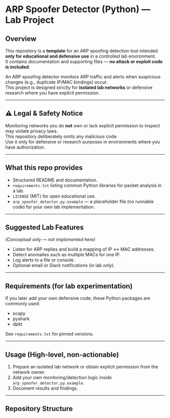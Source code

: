 # ARP Spoofer Detector (Python) — Lab Project

## Overview
This repository is a **template** for an ARP spoofing detection tool intended **only for educational and defensive use** in a controlled lab environment.  
It contains documentation and supporting files — **no attack or exploit code is included**.

An ARP spoofing detector monitors ARP traffic and alerts when suspicious changes (e.g., duplicate IP/MAC bindings) occur.  
This project is designed strictly for **isolated lab networks** or defensive research where you have explicit permission.

---

## ⚠️ Legal & Safety Notice
Monitoring networks you do **not** own or lack explicit permission to inspect may violate privacy laws.  
This repository deliberately omits any malicious code.  
Use it only for defensive or research purposes in environments where you have authorization.

---

## What this repo provides
- Structured README and documentation.
- `requirements.txt` listing common Python libraries for packet analysis in a lab.
- `LICENSE` (MIT) for open educational use.
- `arp_spoofer_detector.py.example` — a placeholder file (no runnable code) for your own lab implementation.

---

## Suggested Lab Features
*(Conceptual only — not implemented here)*  
- Listen for ARP replies and build a mapping of IP ↔ MAC addresses.  
- Detect anomalies such as multiple MACs for one IP.  
- Log alerts to a file or console.  
- Optional email or Slack notifications (in lab only).

---

## Requirements (for lab experimentation)
If you later add your own defensive code, these Python packages are commonly used:
- scapy
- pyshark
- dpkt

See `requirements.txt` for pinned versions.

---

## Usage (High-level, non-actionable)
1. Prepare an isolated lab network or obtain explicit permission from the network owner.
2. Add your own monitoring/detection logic inside `arp_spoofer_detector.py.example`.
3. Document results and findings.

---

## Repository Structure
